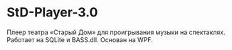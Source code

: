# StD-Player-3.0
Плеер театра «Старый Дом» для проигрывания музыки на спектаклях.
Работает на SQLite и BASS.dll.
Основан на WPF.

